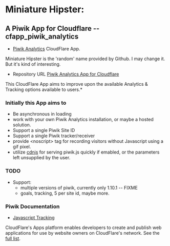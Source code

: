 # Miniature Hipster:
## A Piwik App for Cloudflare -- cfapp_piwik_analytics

  * [Piwik Analytics](https://www.cloudflare.com/apps/piwik_analytics) CloudFlare App.

Miniature Hipster is the 'random' name provided by Github. I may change it. But it's kind of interesting.
  * Repository URL  [Piwik Analytics App for Cloudflare](https://github.com/px/cfapp-piwik-analytics.git/)

This CloudFlare App aims to improve upon the available Analytics &amp; Tracking options available to users.*

### Initially this App aims to
* Be asynchronous in loading
* work with your own Piwik Analytics installation, or maybe a hosted solution.
* Support a single Piwik Site ID
* Support a single Piwik tracker/receiver
* provide &lt;noscript&gt; tag for recording visitors without Javascript using a gif pixel.
* utilize [cdnjs](http://cdnjs.com) for serving piwik.js quickly if emabled, or the parameters left unsupplied by the user.


### TODO
* Support:
  * multiple versions of piwik, currently only 1.10.1 -- FIXME
  * goals, tracking, 5 per site id, maybe more.

### Piwik Documentation
* [Javascript Tracking](http://piwik.org/docs/javascript-tracking/)

CloudFlare's Apps platform enables developers to create and publish web applications for use by website owners on CloudFlare's network. See the [full list](https://www.cloudflare.com/apps).


